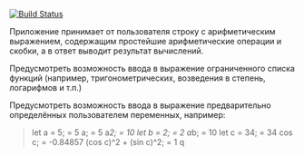 [![Build Status](https://ci.worldfly.org/buildStatus/icon?job=calc)](https://ci.worldfly.org/job/calc)

Приложение принимает от пользователя строку с арифметическим выражением, содержащим простейшие арифметические операции и скобки, а в ответ выводит результат вычислений.

Предусмотреть возможность ввода в выражение ограниченного списка функций (например, тригонометрических, возведения в степень, логарифмов и т.п.)

Предусмотреть возможность ввода в выражение предварительно определённых пользователем переменных, например:

> let a = 5;
= 5
> a;
= 5
> a*2;
= 10
> let b = 2;
= 2
> a*b;
= 10
> let c = 34;
= 34
> cos c;
= -0.84857
> (cos c)^2 + (sin c)^2;
= 1
> q
